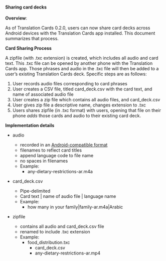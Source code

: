 #### Sharing card decks

**Overview**: 

As of Translation Cards 0.2.0, users can now share card decks across Android devices with the Translation Cards app installed. This document summarizes that process.

**Card Sharing Process**

A zipfile (with .txc extension) is created, which includes all audio and card text. This .txc file can be opened by another phone with the Translation Cards app. Those phrases and audio in the .txc file will then be added to a user’s existing Translation Cards deck. Specific steps are as follows:

1. User records audio files corresponding to card phrases 
2. User creates a CSV file, titled card_deck.csv with the card text, and name of associated audio file 
3. User creates a zip file which contains all audio files, and card_deck.csv 
4. User gives zip file a descriptive name, changes extension to .txc 
5. Users shares zipfile (in .txc format) with users, opening that file on their phone *adds* those cards and audio to their existing card deck.

**Implementation details**  

- audio
  - recorded in an [Android-compatible format](http://developer.android.com/guide/appendix/media-formats.html) 
  - filenames to reflect card titles 
  - append language code to file name 
  - no spaces in filenames 
  - Example: 
      - any-dietary-restrictions-ar.m4a 

- card_deck.csv
  - Pipe-delimited
  - Card text | name of audio file | language name
  - Example:
      - how many in your family|family-ar.m4a|Arabic

- zipfile 
    - contains all audio and card_deck.csv file 
    - renamed to include .txc extension 
    - Example: 
        - food_distribution.txc 
            - card_deck.csv 
            - any-dietary-restrictions-ar.mp4
